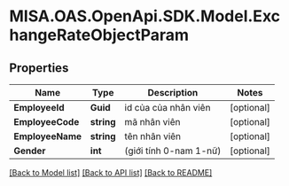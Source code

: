 # MISA.OAS.OpenApi.SDK.Model.ExchangeRateObjectParam
## Properties

Name | Type | Description | Notes
------------ | ------------- | ------------- | -------------
**EmployeeId** | **Guid** | id của của nhân viên | [optional] 
**EmployeeCode** | **string** | mã nhân viên | [optional] 
**EmployeeName** | **string** | tên nhân viên | [optional] 
**Gender** | **int** | (giới tính 0-nam 1-nữ) | [optional] 

[[Back to Model list]](../README.md#documentation-for-models) [[Back to API list]](../README.md#documentation-for-api-endpoints) [[Back to README]](../README.md)

